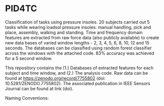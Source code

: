# PID4TC
Classification of tasks using pressure insoles. 20 subjects carried out 5 tasks while wearing loadsol pressure insoles: manual handling, pick and place, assembly, walking and standing. Time and frequency domain features are extracted from raw force data (also publicly available) to create new data bases of varied window lengths - 2, 3, 4, 5, 6, 8, 10, 12 and 15 seconds. The databases can be classified using random forest classifier across the windows with the attached code. 83% accuracy was achieved for a 5 second window.

This repository contains the (1.) Databases of extracted features for each subject and time window, and (2.) The analysis code. 
Raw data can be found at https://zenodo.org/record/7755802 (doi: 10.5281/ZENODO.7755802).
The associated publication in IEEE Sensors Journal can be found at link (doi).

Naming Conventions:

